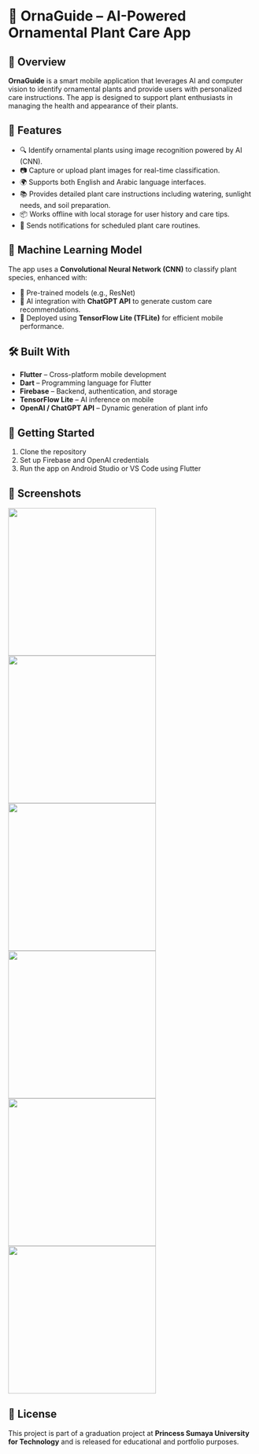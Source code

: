 # 🌿 OrnaGuide – AI-Powered Ornamental Plant Care App


## 📌 Overview
**OrnaGuide** is a smart mobile application that leverages AI and computer vision to identify ornamental plants and provide users with personalized care instructions. The app is designed to support plant enthusiasts in managing the health and appearance of their plants.

## 🚀 Features
- 🔍 Identify ornamental plants using image recognition powered by AI (CNN).
- 📷 Capture or upload plant images for real-time classification.
- 🌍 Supports both English and Arabic language interfaces.
- 📚 Provides detailed plant care instructions including watering, sunlight needs, and soil preparation.
- 📦 Works offline with local storage for user history and care tips.
- 🔔 Sends notifications for scheduled plant care routines.

## 🧠 Machine Learning Model
The app uses a **Convolutional Neural Network (CNN)** to classify plant species, enhanced with:
- 🧠 Pre-trained models (e.g., ResNet)
- 🤖 AI integration with **ChatGPT API** to generate custom care recommendations.
- 📲 Deployed using **TensorFlow Lite (TFLite)** for efficient mobile performance.

## 🛠️ Built With
- **Flutter** – Cross-platform mobile development
- **Dart** – Programming language for Flutter
- **Firebase** – Backend, authentication, and storage
- **TensorFlow Lite** – AI inference on mobile
- **OpenAI / ChatGPT API** – Dynamic generation of plant info

## 📂 Getting Started
1. Clone the repository
2. Set up Firebase and OpenAI credentials
3. Run the app on Android Studio or VS Code using Flutter

## 📸 Screenshots
<img src="https://github.com/user-attachments/assets/998847c4-6a7a-4ee6-b7e5-82218dffecfb" width="300"/>

<img src="https://github.com/user-attachments/assets/3d83fca2-4c4e-4dd7-8781-30dd7e0397d9" width="300"/>

<img src="https://github.com/user-attachments/assets/f9a1409a-ca1c-4da9-b3f7-d7e33d017953" width="300"/>

<img src="https://github.com/user-attachments/assets/4494d596-4331-41f5-8080-15497d2a7bbb" width="300"/>

<img src="https://github.com/user-attachments/assets/dd134954-be85-4519-9090-370bee3f7440" width="300"/>

<img src="https://github.com/user-attachments/assets/801c1148-6d42-4733-8ac8-576a9914e22f" width="300"/>


## 📃 License
This project is part of a graduation project at **Princess Sumaya University for Technology** and is released for educational and portfolio purposes.


